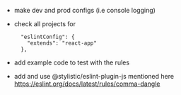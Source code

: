 - make dev and prod configs (i.e console logging)

- check all projects for

  ```
    "eslintConfig": {
      "extends": "react-app"
    },
  ```

- add example code to test with the rules

- add and use @stylistic/eslint-plugin-js mentioned here https://eslint.org/docs/latest/rules/comma-dangle
